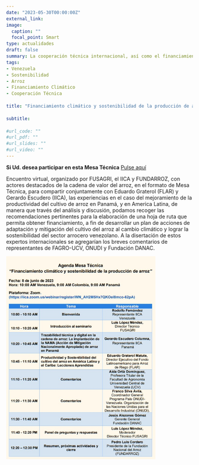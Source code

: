 ```yaml
---
date: "2023-05-30T00:00:00Z"
external_link: 
image:
  caption: ""
  focal_point: Smart
type: actualidades
draft: false
summary: La cooperación técnica internacional, así como el financiamiento y la inversión climáticamente inteligente constituyen herramientas necesarias para lograr el aumento de la producción arrocera venezolana bajo un marco de sostenibilidad, para lo cual se requiere, en primera instancia, diseñar una hoja de ruta permita obtener los recursos para desarrollar un plan de acciones de adaptación y mitigación del cultivo del arroz al cambio climático.
tags:
- Venezuela
- Sostenibilidad
- Arroz
- Financiamiento Climático
- Cooperación Técnica

title: "Financiamiento climático y sostenibilidad de la producción de arroz"

subtitle: 

#url_code: ""
#url_pdf: ""
#url_slides: ""
#url_video: ""
---
```

**Si Ud. desea participar en esta Mesa Técnica** [Pulse aquí](https://iica.zoom.us/webinar/register/WN_AH2M5Hx7QKOeI8mco-62pA)

Encuentro virtual, organizado por FUSAGRI, el IICA y FUNDARROZ, con actores destacados de la cadena de valor del arroz, en el formato de Mesa Técnica, para compartir conjuntamente con Eduardo Graterol (FLAR) y Gerardo Escudero (IICA), las experiencias en el caso del mejoramiento de la productividad del cultivo de arroz en Panamá, y en  America Latina, de manera que través del análisis y discusión, podamos recoger las recomendaciones pertinentes para la elaboración de una hoja de ruta que permita obtener financiamiento, a fin de desarrollar un plan de acciones de adaptación y mitigación del cultivo del arroz al cambio climático y lograr la sostenibilidad del sector arrocero venezolano.
A la disertación de estos expertos internacionales se agregarían los breves comentarios de representantes de FAGRO-UCV, ONUDI y Fundación DANAC. 

<img src="agendam.jpg" class="center-block" style="width:80%;">











